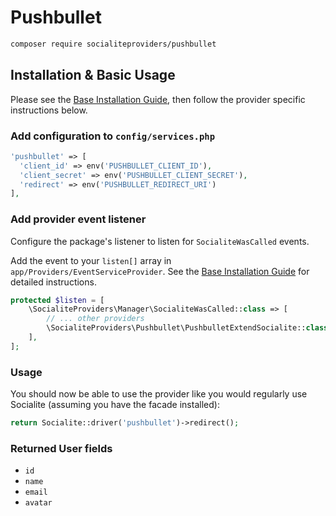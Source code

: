 # Pushbullet

```bash
composer require socialiteproviders/pushbullet
```

## Installation & Basic Usage

Please see the [Base Installation Guide](https://socialiteproviders.com/usage/), then follow the provider specific instructions below.

### Add configuration to `config/services.php`

```php
'pushbullet' => [    
  'client_id' => env('PUSHBULLET_CLIENT_ID'),  
  'client_secret' => env('PUSHBULLET_CLIENT_SECRET'),  
  'redirect' => env('PUSHBULLET_REDIRECT_URI') 
],
```

### Add provider event listener

Configure the package's listener to listen for `SocialiteWasCalled` events.

Add the event to your `listen[]` array in `app/Providers/EventServiceProvider`. See the [Base Installation Guide](https://socialiteproviders.com/usage/) for detailed instructions.

```php
protected $listen = [
    \SocialiteProviders\Manager\SocialiteWasCalled::class => [
        // ... other providers
        \SocialiteProviders\Pushbullet\PushbulletExtendSocialite::class.'@handle',
    ],
];
```

### Usage

You should now be able to use the provider like you would regularly use Socialite (assuming you have the facade installed):

```php
return Socialite::driver('pushbullet')->redirect();
```

### Returned User fields

- ``id``
- ``name``
- ``email``
- ``avatar``

